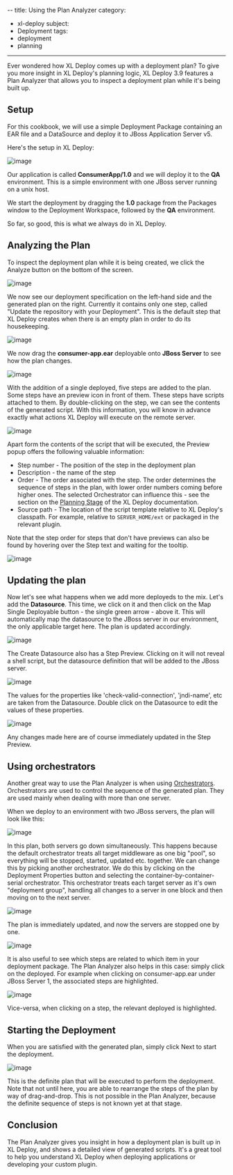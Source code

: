 --
title: Using the Plan Analyzer
category:
- xl-deploy
subject:
- Deployment
tags:
- deployment
- planning
--- 

Ever wondered how XL Deploy comes up with a deployment plan? To give you more insight in XL Deploy's planning logic, XL Deploy 3.9 features a Plan Analyzer that allows you to inspect a deployment plan while it's being built up.

## Setup

For this cookbook, we will use a simple Deployment Package containing an EAR file and a DataSource and deploy it to JBoss Application Server v5.

Here's the setup in XL Deploy:

![image](images/planalyzer-setup.png)

Our application is called **ConsumerApp/1.0** and we will deploy it to the **QA** environment. This is a simple environment with one JBoss server running on a unix host.

We start the deployment by dragging the **1.0** package from the Packages window to the Deployment Workspace, followed by the **QA** environment. 

So far, so good, this is what we always do in XL Deploy.

## Analyzing the Plan

To inspect the deployment plan while it is being created, we click the Analyze button on the bottom of the screen.

![image](images/planalyzer-analyze.png)

We now see our deployment specification on the left-hand side and the generated plan on the right. Currently it contains only one step, called "Update the repository with your Deployment". This is the default step that XL Deploy creates when there is an empty plan in order to do its housekeeping.

![image](images/planalyzer-emptyplan.png)

We now drag the **consumer-app.ear** deployable onto **JBoss Server** to see how the plan changes.

![image](images/planalyzer-deployear.png)

With the addition of a single deployed, five steps are added to the plan. Some steps have an preview icon in front of them. These steps have scripts attached to them. By double-clicking on the step, we can see the contents of the generated script. With this information, you will know in advance exactly what actions XL Deploy will execute on the remote server.

![image](images/planalyzer-stopjboss.png)

Apart form the contents of the script that will be executed, the Preview popup offers the following valuable information:

 * Step number - The position of the step in the deployment plan
 * Description - the name of the step 
 * Order - The order associated with the step. The order determines the sequence of steps in the plan, with lower order numbers coming before higher ones. The selected Orchestrator can influence this - see the section on the [Planning Stage](http://docs.xebialabs.com/releases/latest/deployit/customizationmanual.html#the-planning-stage) of the XL Deploy documentation. 
 * Source path - The location of the script template relative to XL Deploy's classpath. For example, relative to `SERVER_HOME/ext` or packaged in the relevant plugin.
 
Note that the step order for steps that don't have previews can also be found by hovering over the Step text and waiting for the tooltip.

![image](images/planalyzer-tooltip.png)

## Updating the plan

Now let's see what happens when we add more deployeds to the mix. Let's add the **Datasource**. This time, we click on it and then click on the Map Single Deployable button - the single green arrow - above it. This will automatically map the datasource to the JBoss server in our environment, the only applicable target here. The plan is updated accordingly. 

![image](images/planalyzer-createdatasource.png)

The Create Datasource also has a Step Preview. Clicking on it will not reveal a shell script, but the datasource definition that will be added to the JBoss server.

![image](images/planalyzer-datasource.png)

The values for the properties like 'check-valid-connection', 'jndi-name', etc are taken from the Datasource. Double click on the Datasource to edit the values of these properties.

![image](images/planalyzer-editdeployed.png)

Any changes made here are of course immediately updated in the Step Preview.

## Using orchestrators

Another great way to use the Plan Analyzer is when using [Orchestrators](http://docs.xebialabs.com/releases/latest/deployit/referencemanual.html#orchestrators). Orchestrators are used to control the sequence of the generated plan. They are used mainly when dealing with more than one server.

When we deploy to an environment with two JBoss servers, the plan will look like this:

![image](images/planalyzer-twoservers.png)

In this plan, both servers go down simultaneously. This happens because the default orchestrator treats all target middleware as one big "pool", so everything will be stopped, started, updated etc. together.  We can change this by picking another orchestrator. We do this by clicking on the Deployment Properties button and selecting the container-by-container-serial orchestrator. This orchestrator treats each target server as it's own "deployment group", handling all changes to a server in one block and then moving on to the next server.

![image](images/planalyzer-orchestrator.png)

The plan is immediately updated, and now the servers are stopped one by one.

![image](images/planalyzer-onebyone.png)

It is also useful to see which steps are related to which item in your deployment package. The Plan Analyzer also helps in this case: simply click on the deployed. For example when clicking on consumer-app.ear under JBoss Server 1, the associated steps are highlighted.

![image](images/planalyzer-clickondeployed.png)

Vice-versa, when clicking on a step, the relevant deployed is highlighted.

## Starting the Deployment

When you are satisfied with the generated plan, simply click Next to start the deployment. 

![image](images/planalyzer-deploy.png)

This is the definite plan that will be executed to perform the deployment. Note that not until here, you are able to rearrange the steps of the plan by way of drag-and-drop. This is not possible in the Plan Analyzer, because the definite sequence of steps is not known yet at that stage.

## Conclusion

The Plan Analyzer gives you insight in how a deployment plan is built up in XL Deploy, and shows a detailed view of generated scripts. It's a great tool to help you understand XL Deploy when deploying applications or developing your custom plugin.
